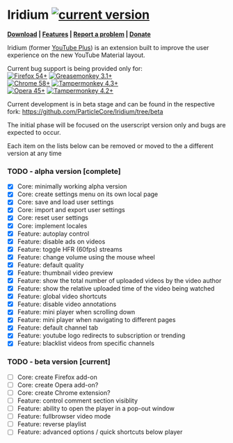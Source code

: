 # Iridium [![current version](https://img.shields.io/github/release/ParticleCore/Iridium/all.svg)](https://github.com/ParticleCore/Iridium/releases/latest)

**[Download](https://github.com/ParticleCore/Iridium/wiki/Download) | [Features](https://github.com/ParticleCore/Iridium/wiki/Features) | [Report a problem](https://github.com/ParticleCore/Iridium/wiki/Report-a-bug) | [Donate](https://github.com/ParticleCore/Iridium/wiki/Donate)**

Iridium (former [YouTube Plus](https://github.com/ParticleCore/Particle)) is an extension built to improve the user experience on the new YouTube Material layout.  

Current bug support is being provided only for:  
[![Firefox 54+](https://img.shields.io/badge/Firefox-54%2B-orange.svg)](https://www.mozilla.org/firefox)  [![Greasemonkey 3.1+](https://img.shields.io/badge/Greasemonkey-3.1%2B-yellow.svg)](http://www.greasespot.net/)  
[![Chrome  58+](https://img.shields.io/badge/Chrome-58%2B-blue.svg)](http://www.google.com/chrome/)  [![Tampermonkey 4.3+](https://img.shields.io/badge/Tampermonkey-4.3%2B-green.svg)](https://tampermonkey.net/)  
[![Opera  45+](https://img.shields.io/badge/Opera-45%2B-red.svg)](http://www.opera.com/)  [![Tampermonkey 4.2+](https://img.shields.io/badge/Tampermonkey-4.2%2B-red.svg)](https://tampermonkey.net/)  

Current development is in beta stage and can be found in the respective fork: https://github.com/ParticleCore/Iridium/tree/beta

The initial phase will be focused on the userscript version only and bugs are expected to occur.

Each item on the lists below can be removed or moved to the a different version at any time

### TODO - alpha version [complete]

- [x] Core: minimally working alpha version
- [x] Core: create settings menu on its own local page
- [x] Core: save and load user settings
- [x] Core: import and export user settings
- [x] Core: reset user settings
- [x] Core: implement locales
- [x] Feature: autoplay control
- [x] Feature: disable ads on videos
- [x] Feature: toggle HFR (60fps) streams
- [x] Feature: change volume using the mouse wheel
- [x] Feature: default quality
- [x] Feature: thumbnail video preview
- [x] Feature: show the total number of uploaded videos by the video author
- [x] Feature: show the relative uploaded time of the video being watched
- [x] Feature: global video shortcuts
- [x] Feature: disable video annotations
- [x] Feature: mini player when scrolling down
- [x] Feature: mini player when navigating to different pages
- [x] Feature: default channel tab
- [x] Feature: youtube logo redirects to subscription or trending
- [x] Feature: blacklist videos from specific channels

### TODO - beta version [current]

- [ ] Core: create Firefox add-on
- [ ] Core: create Opera add-on?
- [ ] Core: create Chrome extension?
- [ ] Feature: control comment section visiblity
- [ ] Feature: ability to open the player in a pop-out window
- [ ] Feature: fullbrowser video mode
- [ ] Feature: reverse playlist
- [ ] Feature: advanced options / quick shortcuts below player
